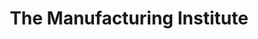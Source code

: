 ---
highlight: "false" 
title: "The Manufacturing Institute"
description: "Grows and supports the industry’s skilled workers for the advancement of modern manufacturing. The MI’s diverse initiatives support all American workers, including emerging workers, women, veterans and students, through skilled training programs, community building and career growth.
"
url-link: "http://www.themanufacturinginstitute.org"
type: "HTML"
gov-only: "false"
is-external: "true"
publication-date: "January 01, 2021"
reading-time: "5"
resource-type: "Information Slick"
filter: "market-intelligence"
audience: "industry-all-businesses"
branded-offerings: "acquisition-policy-it-category"
---